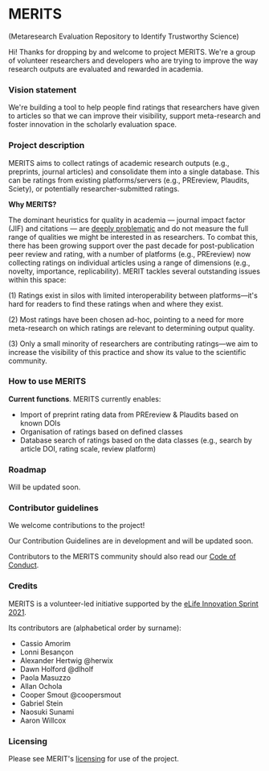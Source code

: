 # MERITS

(Metaresearch Evaluation Repository to Identify Trustworthy Science)

Hi! Thanks for dropping by and welcome to project MERITS. We're a group of volunteer researchers and developers who are trying to improve the way research outputs are evaluated and rewarded in academia. 

### Vision statement

We're building a tool to help people find ratings that researchers have given to articles so that we can improve their visibility, support meta-research and foster innovation in the scholarly evaluation space.

### Project description

MERITS aims to collect ratings of academic research outputs (e.g., preprints, journal articles) and consolidate them into a single database. This can be ratings from existing platforms/servers (e.g., PREreview, Plaudits, Sciety), or potentially researcher-submitted ratings. 

**Why MERITS?**

The dominant heuristics for quality in academia — journal impact factor (JIF) and citations — are [deeply problematic](https://doi.org/10.1371/journal.pbio.3000117) and do not measure the full range of qualities we might be interested in as researchers. To combat this, there has been growing support over the past decade for post-publication peer review and rating, with a number of platforms (e.g., PREreview) now collecting ratings on individual articles using a range of dimensions (e.g., novelty, importance, replicability). MERIT tackles several outstanding issues within this space: 

(1) Ratings exist in silos with limited interoperability between platforms—it's hard for readers to find these ratings when and where they exist. 

(2) Most ratings have been chosen ad-hoc, pointing to a need for more meta-research on which ratings are relevant to determining output quality. 

(3) Only a small minority of researchers are contributing ratings—we aim to increase the visibility of this practice and show its value to the scientific community.

### How to use MERITS

**Current functions**. MERITS currently enables:

- Import of preprint rating data from PREreview & Plaudits based on known DOIs
- Organisation of ratings based on defined classes
- Database search of ratings based on the data classes (e.g., search by article DOI, rating scale, review platform)

### Roadmap

Will be updated soon.

### Contributor guidelines

We welcome contributions to the project! 

Our Contribution Guidelines are in development and will be updated soon.

Contributors to the MERITS community should also read our [Code of Conduct](https://github.com/Innovation-Sprint-2021/MERITS/blob/main/CODE_OF_CONDUCT.md).

### Credits

MERITS is a volunteer-led initiative supported by the [eLife Innovation Sprint 2021](https://sprint.elifesciences.org/).

Its contributors are (alphabetical order by surname):

- Cassio Amorim
- Lonni Besançon
- Alexander Hertwig @herwix
- Dawn Holford @dlholf
- Paola Masuzzo
- Allan Ochola
- Cooper Smout @coopersmout
- Gabriel Stein
- Naosuki Sunami
- Aaron Willcox

### Licensing

Please see MERIT's [licensing](https://github.com/Innovation-Sprint-2021/MERITS/blob/main/LICENSE.md) for use of the project.
